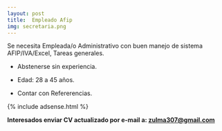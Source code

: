 ```yaml
---
layout: post
title:  Empleado Afip
img: secretaria.png
---
```



  Se necesita Empleada/o Administrativo con buen manejo de sistema AFIP/IVA/Excel, Tareas generales. 

- Abstenerse sin experiencia. 

- Edad: 28 a 45 años. 

- Contar con Refererencias.

 {% include adsense.html %}

**Interesados enviar CV actualizado por e-mail a: zulma307@gmail.com**
